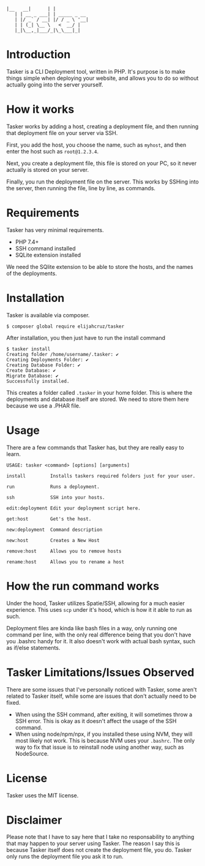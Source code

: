 ```` _______        _             
|__   __|      | |            
   | | __ _ ___| | _____ _ __ 
   | |/ _` / __| |/ / _ \ '__|
   | | (_| \__ \   <  __/ |   
   |_|\__,_|___/_|\_\___|_|   

````
# Introduction

Tasker is a CLI Deployment tool, written in PHP. It's purpose is to make things simple when deploying your website, and allows you to do so without actually going into the server yourself.

# How it works

Tasker works by adding a host, creating a deployment file, and then running that deployment file on your server via SSH.

First, you add the host, you choose the name, such as `myhost`, and then enter the host such as `root@1.2.3.4`.

Next, you create a deployment file, this file is stored on your PC, so it never actually is stored on your server.

Finally, you run the deployment file on the server. This works by SSHing into the server, then running the file, line by line, as commands.

# Requirements

Tasker has very minimal requirements.

- PHP 7.4+
- SSH command installed
- SQLite extension installed

We need the SQlite extension to be able to store the hosts, and the names of the deployments.

# Installation

Tasker is available via composer.

````
$ composer global require elijahcruz/tasker
````

After installation, you then just have to run the install command

````
$ tasker install
Creating folder /home/username/.tasker: ✔
Creating Deployments Folder: ✔
Creating Database Folder: ✔
Create Database: ✔
Migrate Database: ✔
Successfully installed.
````

This creates a folder called `.tasker` in your home folder. This is where the deployments and database itself are stored. We need to store them here because we use a .PHAR file.

# Usage

There are a few commands that Tasker has, but they are really easy to learn.

`USAGE: tasker <command> [options] [arguments]`

````
install         Installs taskers required folders just for your user.

run             Runs a deployment.

ssh             SSH into your hosts.

edit:deployment Edit your deployment script here.

get:host        Get's the host.

new:deployment  Command description

new:host        Creates a New Host

remove:host     Allows you to remove hosts

rename:host     Allows you to rename a host
````

# How the run command works

Under the hood, Tasker utilizes Spatie/SSH, allowing for a much easier experience. This uses `scp` under it's hood, which is how it it able to run as such.

Deployment files are kinda like bash files in a way, only running one command per line, with the only real difference being that you don't have you .bashrc handy for it. It also doesn't work with actual bash syntax, such as if/else statements.

# Tasker Limitations/Issues Observed

There are some issues that I've personally noticed with Tasker, some aren't related to Tasker itself, while some are issues that don't actually need to be fixed.

- When using the SSH command, after exiting, it will sometimes throw a SSH error. This is okay as it doesn't affect the usage of the SSH command.
- When using node/npm/npx, if you installed these using NVM, they will most likely not work. This is because NVM uses your `.bashrc`. The only way to fix that issue is to reinstall node using another way, such as NodeSource.

# License

Tasker uses the MIT license.

# Disclaimer

Please note that I have to say here that I take no responsability to anything that may happen to your server using Tasker. The reason I say this is because Tasker itself does not create the deployment file, you do. Tasker only runs the deployment file you ask it to run.
